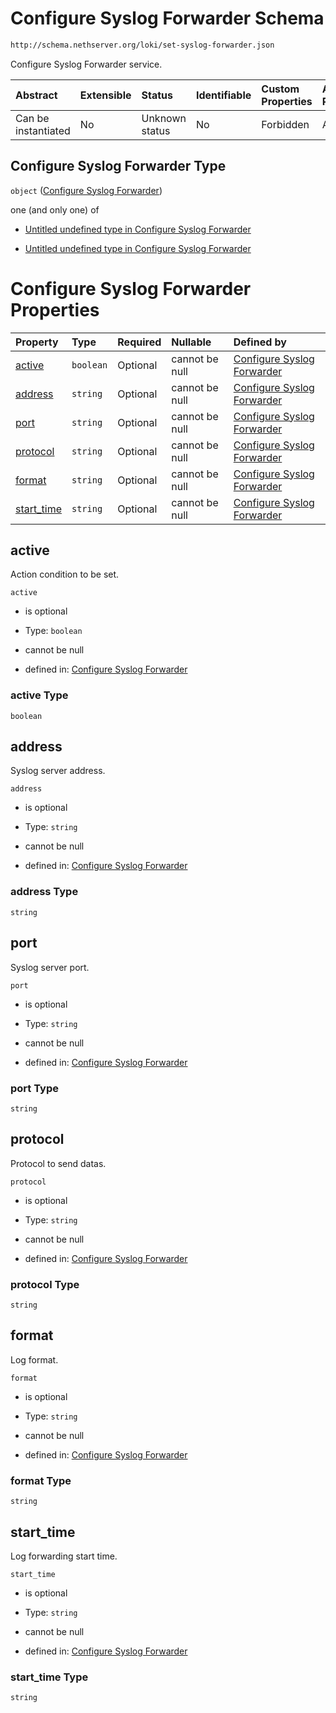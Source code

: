 # Configure Syslog Forwarder Schema

```txt
http://schema.nethserver.org/loki/set-syslog-forwarder.json
```

Configure Syslog Forwarder service.

| Abstract            | Extensible | Status         | Identifiable | Custom Properties | Additional Properties | Access Restrictions | Defined In                                                                         |
| :------------------ | :--------- | :------------- | :----------- | :---------------- | :-------------------- | :------------------ | :--------------------------------------------------------------------------------- |
| Can be instantiated | No         | Unknown status | No           | Forbidden         | Allowed               | none                | [set-syslog-forwarder.json](loki/set-syslog-forwarder.json "open original schema") |

## Configure Syslog Forwarder Type

`object` ([Configure Syslog Forwarder](set-syslog-forwarder.md))

one (and only one) of

* [Untitled undefined type in Configure Syslog Forwarder](set-syslog-forwarder-oneof-0.md "check type definition")

* [Untitled undefined type in Configure Syslog Forwarder](set-syslog-forwarder-oneof-1.md "check type definition")

# Configure Syslog Forwarder Properties

| Property                   | Type      | Required | Nullable       | Defined by                                                                                                                                                       |
| :------------------------- | :-------- | :------- | :------------- | :--------------------------------------------------------------------------------------------------------------------------------------------------------------- |
| [active](#active)          | `boolean` | Optional | cannot be null | [Configure Syslog Forwarder](set-syslog-forwarder-properties-active.md "http://schema.nethserver.org/loki/set-syslog-forwarder.json#/properties/active")         |
| [address](#address)        | `string`  | Optional | cannot be null | [Configure Syslog Forwarder](set-syslog-forwarder-properties-address.md "http://schema.nethserver.org/loki/set-syslog-forwarder.json#/properties/address")       |
| [port](#port)              | `string`  | Optional | cannot be null | [Configure Syslog Forwarder](set-syslog-forwarder-properties-port.md "http://schema.nethserver.org/loki/set-syslog-forwarder.json#/properties/port")             |
| [protocol](#protocol)      | `string`  | Optional | cannot be null | [Configure Syslog Forwarder](set-syslog-forwarder-properties-protocol.md "http://schema.nethserver.org/loki/set-syslog-forwarder.json#/properties/protocol")     |
| [format](#format)          | `string`  | Optional | cannot be null | [Configure Syslog Forwarder](set-syslog-forwarder-properties-format.md "http://schema.nethserver.org/loki/set-syslog-forwarder.json#/properties/format")         |
| [start\_time](#start_time) | `string`  | Optional | cannot be null | [Configure Syslog Forwarder](set-syslog-forwarder-properties-start_time.md "http://schema.nethserver.org/loki/set-syslog-forwarder.json#/properties/start_time") |

## active

Action condition to be set.

`active`

* is optional

* Type: `boolean`

* cannot be null

* defined in: [Configure Syslog Forwarder](set-syslog-forwarder-properties-active.md "http://schema.nethserver.org/loki/set-syslog-forwarder.json#/properties/active")

### active Type

`boolean`

## address

Syslog server address.

`address`

* is optional

* Type: `string`

* cannot be null

* defined in: [Configure Syslog Forwarder](set-syslog-forwarder-properties-address.md "http://schema.nethserver.org/loki/set-syslog-forwarder.json#/properties/address")

### address Type

`string`

## port

Syslog server port.

`port`

* is optional

* Type: `string`

* cannot be null

* defined in: [Configure Syslog Forwarder](set-syslog-forwarder-properties-port.md "http://schema.nethserver.org/loki/set-syslog-forwarder.json#/properties/port")

### port Type

`string`

## protocol

Protocol to send datas.

`protocol`

* is optional

* Type: `string`

* cannot be null

* defined in: [Configure Syslog Forwarder](set-syslog-forwarder-properties-protocol.md "http://schema.nethserver.org/loki/set-syslog-forwarder.json#/properties/protocol")

### protocol Type

`string`

## format

Log format.

`format`

* is optional

* Type: `string`

* cannot be null

* defined in: [Configure Syslog Forwarder](set-syslog-forwarder-properties-format.md "http://schema.nethserver.org/loki/set-syslog-forwarder.json#/properties/format")

### format Type

`string`

## start\_time

Log forwarding start time.

`start_time`

* is optional

* Type: `string`

* cannot be null

* defined in: [Configure Syslog Forwarder](set-syslog-forwarder-properties-start_time.md "http://schema.nethserver.org/loki/set-syslog-forwarder.json#/properties/start_time")

### start\_time Type

`string`
